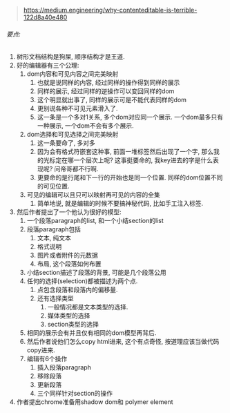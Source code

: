 > https://medium.engineering/why-contenteditable-is-terrible-122d8a40e480

###### 要点:

1. 树形文档结构是狗屎, 顺序结构才是王道.
2. 好的编辑器有三个公理:
   1. dom内容和可见内容之间完美映射 
      1. 也就是说同样的内容, 经过同样的操作得到同样的展示
      2. 同样的展示, 经过同样的逆操作可以变回同样的dom
      3. 这个明显就出事了, 同样的展示可是不能代表同样的dom
      4. 更别说各种不可见元素滑入了. 
      5. 这一条是一个多对1关系, 多个dom对应同一个展示. 一个dom最多只有一种展示, 一个dom不会有多个展示.
   2. dom选择和可见选择之间完美映射
      1. 这一条要命了, 多对多
      2. 因为会有格式符嵌套这种事, 前面一堆标签然后出现了一个字, 那么我的光标定在哪一个层次上呢? 这事挺要命的, 我key进去的字是什么表现呢? 问帝哥都不行啊.
      3. 更要命的是行尾和下一行的开始也是同一个位置. 同样的dom位置不同的可见位置.
   3. 可见的编辑可以且只可以映射再可见的内容的全集
      1. 简单地说, 就是编辑的时候不要搞神秘代码, 比如手工注入标签.
3. 然后作者提出了一个他认为很好的模型:
   1. 一个段落paragraph的list, 和一个小结section的list
   2. 段落paragraph包括
      1. 文本, 纯文本
      2. 格式说明
      3. 图片或者附件的元数据
      4. 布局, 这个段落如何布置
   3. 小结section描述了段落的背景, 可能是几个段落公用
   4. 任何的选择(selection)都被描述为两个点.
      1. 点包含段落和段落内的偏移量.
      2. 还有选择类型
         1. 一般情况都是文本类型的选择.
         2. 媒体类型的选择
         3. section类型的选择
   5. 相同的展示会有并且仅有相同的dom模型再背后.
   6. 然后作者说他们怎么copy html进来, 这个有点奇怪, 按道理应该当做代码copy进来.
   7. 编辑有6个操作
      1. 插入段落paragraph
      2. 移除段落
      3. 更新段落
      4. 三个同样针对section的操作
4. 作者提出chrome准备用shadow dom和 polymer element